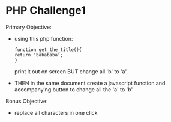 # PHP Challenge1
Primary Objective:
- using this php function:
    ```
    function get_the_title(){
    return 'babababa';
    }
    ```
    print it out on screen BUT change all 'b' to 'a'.
    
- THEN in the same document create a javascript function and accompanying button to change all the 'a' to 'b'
 
Bonus Objective:
-  replace all characters in one click

